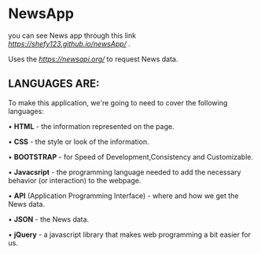 

# NewsApp
you can see News app through this link *https://shefy123.github.io/newsApp/* .

Uses the *https://newsapi.org/* to request News data.

## LANGUAGES ARE:

To make this application, we're going to need to cover the following languages:

• **HTML** - the information represented on the page.

• **CSS** - the style or look of the information.

• **BOOTSTRAP** - for Speed of Development,Consistency and Customizable.

• **Javacsript** - the programming language needed to add the necessary behavior (or interaction) to the webpage.

• **API** (Application Programming Interface) - where and how we get the News data.

• **JSON** - the News data.

• **jQuery** - a javascript library that makes web programming a bit easier for us.
